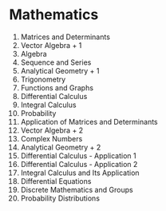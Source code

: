 # Mathematics

1. Matrices and Determinants
2. Vector Algebra + 1
3. Algebra
4. Sequence and Series
5. Analytical Geometry + 1
6. Trigonometry
7. Functions and Graphs
8. Differential Calculus
9. Integral Calculus
10. Probability
11. Application  of Matrices and Determinants
12. Vector Algebra + 2
13. Complex Numbers
14. Analytical Geometry + 2
15. Differential Calculus - Application 1
16. Differential Calculus - Application 2
17. Integral Calculus and Its Application
18. Differential Equations
19. Discrete Mathematics and Groups
20. Probability Distributions

